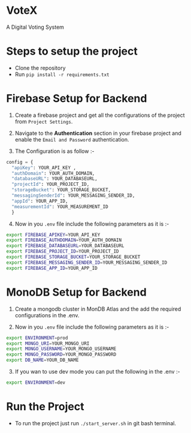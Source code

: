 # VoteX
A Digital Voting System

# Steps to setup the project
- Clone the repository
- Run `pip install -r requirements.txt`
# Firebase Setup for Backend
1. Create a firebase project and get all the configurations of the project from `Project Settings`.

2. Navigate to the **Authentication** section in your firebase project and enable the `Email and Password`
 authentication.

3. The Configuration is as follow :-
```python
config = {
  "apiKey": YOUR_API_KEY ,
  "authDomain": YOUR_AUTH_DOMAIN,
  "databaseURL": YOUR_DATABASEURL,
  "projectId": YOUR_PROJECT_ID,
  "storageBucket": YOUR_STORAGE_BUCKET,
  "messagingSenderId": YOUR_MESSAGING_SENDER_ID,
  "appId": YOUR_APP_ID,
  "measurementId": YOUR_MEASUREMENT_ID 
  }

```
4. Now in you `.env` file include the following parameters as it is :-
```bash
export FIREBASE_APIKEY=YOUR_API_KEY
export FIREBASE_AUTHDOMAIN=YOUR_AUTH_DOMAIN
export FIREBASE_DATABASEURL=YOUR_DATABASEURL
export FIREBASE_PROJECT_ID=YOUR_PROJECT_ID
export FIREBASE_STORAGE_BUCKET=YOUR_STORAGE_BUCKET
export FIREBASE_MESSAGING_SENDER_ID=YOUR_MESSAGING_SENDER_ID
export FIREBASE_APP_ID=YOUR_APP_ID
```
# MonoDB Setup for Backend
1. Create a mongodb cluster in MonDB Atlas and the add the required configurations in the .env.

2. Now in you `.env` file include the following parameters as it is :-
```bash
export ENVIRONMENT=prod
export MONGO_URI=YOUR_MONGO_URI
export MONGO_USERNAME=YOUR_MONGO_USERNAME
export MONGO_PASSWORD=YOUR_MONGO_PASSWORD
export DB_NAME=YOUR_DB_NAME
```
3. If you wan to use dev mode you can put the following in the .env :- 
```bash
export ENVIRONMENT=dev
```
# Run the Project
- To run the project just run `./start_server.sh` in git bash terminal.



